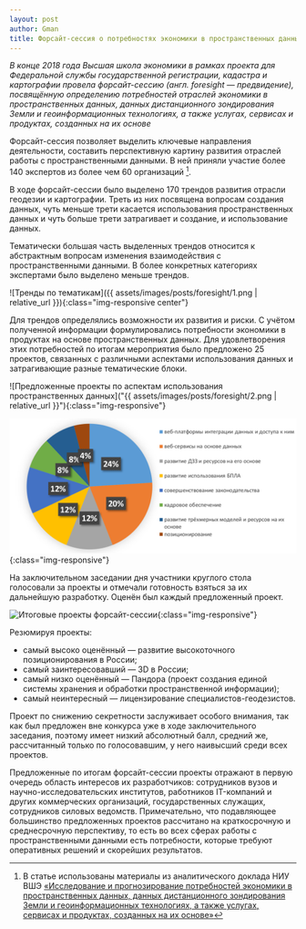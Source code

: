 ```yaml
---
layout: post
author: Gman
title: Форсайт-сессия о потребностях экономики в пространственных данных
---
```

*В конце 2018 года Высшая школа экономики в рамках проекта для Федеральной службы государственной регистрации, кадастра и картографии провела форсайт-сессию (англ. foresight — предвидение), посвящённую определению потребностей отраслей экономики в пространственных данных, данных дистанционного зондирования Земли и геоинформационных технологиях, а также услугах, сервисах и продуктах, созданных на их основе*

Форсайт-сессия позволяет выделить ключевые направления деятельности, составить перспективную картину развития отраслей работы с пространственными данными. В ней приняли участие более 140 экспертов из более чем 60 организаций [^1].

[^1]: В статье использованы материалы из аналитического доклада НИУ ВШЭ [«Исследование и прогнозирование потребностей экономики в пространственных данных, данных дистанционного зондирования Земли и геоинформационных технологиях, а также услугах, сервисах и продуктах, созданных на их основе»](https://pd.hse.ru/doklad)

В ходе форсайт-сессии было выделено 170 трендов развития отрасли геодезии и картографии. Треть из них посвящена вопросам создания данных, чуть меньше трети касается использования пространственных данных и чуть больше трети затрагивает и создание, и использование данных.

Тематически большая часть выделенных трендов относится к абстрактным вопросам изменения взаимодействия с пространственными данными. В более конкретных категориях экспертами было выделено меньше трендов.

![Тренды по тематикам]({{ assets/images/posts/foresight/1.png | relative_url }}){:class="img-responsive center"}

Для трендов определялись возможности их развития и риски. С учётом полученной информации формулировались потребности экономики в продуктах на основе пространственных данных. Для удовлетворения этих потребностей по итогам мероприятия было предложено 25 проектов, связанных с различными аспектами использования данных и затрагивающие разные тематические блоки.

![Предложенные проекты по аспектам использования пространственных данных]("{{ assets/images/posts/foresight/2.png | relative_url }}"){:class="img-responsive"}

![Предложенные проекты по тематикам](/assets/images/posts/foresight/3.png){:class="img-responsive"}

На заключительном заседании дня участники круглого стола голосовали за проекты и отмечали готовность взяться за их дальнейшую разработку. Оценён был каждый предложенный проект.

![Итоговые проекты форсайт-сессии](https://gtitov.github.io/cartpost/assets/images/posts/foresight/4.png){:class="img-responsive"}

Резюмируя проекты:

- самый высоко оценённый — развитие высокоточного позиционирования в России;
- самый заинтересовавший — 3D в России;
- самый низко оценённый — Пандора (проект создания единой системы хранения и обработки пространственной информации);
- самый неинтересный — лицензирование специалистов-геодезистов.

Проект по снижению секретности заслуживает особого внимания, так как был предложен вне конкурса уже в ходе заключительного заседания, поэтому имеет низкий абсолютный балл, средний же, рассчитанный только по голосовавшим, у него наивысший среди всех проектов.

Предложенные по итогам форсайт-сессии проекты отражают в первую очередь область интересов их разработчиков: сотрудников вузов и научно-исследовательских институтов, работников IT-компаний и других коммерческих организаций, государственных служащих, сотрудников силовых ведомств. Примечательно, что подавляющее большинство предложенных проектов рассчитано на краткосрочную и среднесрочную перспективу, то есть во всех сферах работы с пространственными данными есть потребности, которые требуют оперативных решений и скорейших результатов.